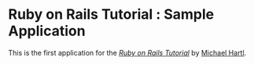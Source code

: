 # Ruby on Rails Tutorial : Sample Application

This is the first application for the
[*Ruby on Rails Tutorial*](http://railstutorial.org/)
by [Michael Hartl](http://michaelhartl.com/).
